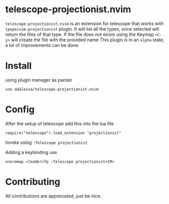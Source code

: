 # telescope-projectionist.nvim
`telescope-projectionist.nvim` is an extension for telescope that works with `tpope/vim-projectionist` plugin.
It will list all the types, once selected will return the files of that type. If the file does not exists
using the Keymap `<C-y>` will create the file with the provided name
This plugin is in an `alpha` state, a lot of improvements can be done.

# Install
using plugin manager as packer
```
use adalessa/telescope-projectionist.nvim
```

# Config
After the setup of telescope add this into the lua file
```
require("telescope").load_extension "projectionist"
```

Invoke using `:Telescope projectionist`

Adding a keybinding use

```
nnoremap <leader>fp :Telescope projectionist<CR>
```

# Contributing
All contributions are appreciated, just be nice.
